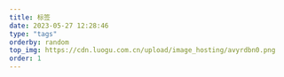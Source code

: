 ```yaml
---
title: 标签
date: 2023-05-27 12:28:46
type: "tags"
orderby: random
top_img: https://cdn.luogu.com.cn/upload/image_hosting/avyrdbn0.png
order: 1
---
```

